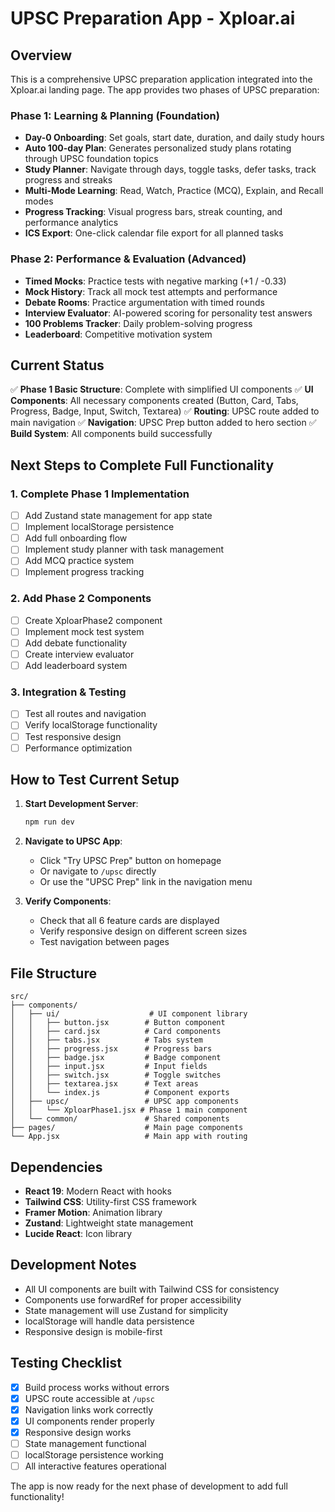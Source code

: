 # UPSC Preparation App - Xploar.ai

## Overview
This is a comprehensive UPSC preparation application integrated into the Xploar.ai landing page. The app provides two phases of UPSC preparation:

### Phase 1: Learning & Planning (Foundation)
- **Day-0 Onboarding**: Set goals, start date, duration, and daily study hours
- **Auto 100-day Plan**: Generates personalized study plans rotating through UPSC foundation topics
- **Study Planner**: Navigate through days, toggle tasks, defer tasks, track progress and streaks
- **Multi-Mode Learning**: Read, Watch, Practice (MCQ), Explain, and Recall modes
- **Progress Tracking**: Visual progress bars, streak counting, and performance analytics
- **ICS Export**: One-click calendar file export for all planned tasks

### Phase 2: Performance & Evaluation (Advanced)
- **Timed Mocks**: Practice tests with negative marking (+1 / -0.33)
- **Mock History**: Track all mock test attempts and performance
- **Debate Rooms**: Practice argumentation with timed rounds
- **Interview Evaluator**: AI-powered scoring for personality test answers
- **100 Problems Tracker**: Daily problem-solving progress
- **Leaderboard**: Competitive motivation system

## Current Status
✅ **Phase 1 Basic Structure**: Complete with simplified UI components
✅ **UI Components**: All necessary components created (Button, Card, Tabs, Progress, Badge, Input, Switch, Textarea)
✅ **Routing**: UPSC route added to main navigation
✅ **Navigation**: UPSC Prep button added to hero section
✅ **Build System**: All components build successfully

## Next Steps to Complete Full Functionality

### 1. Complete Phase 1 Implementation
- [ ] Add Zustand state management for app state
- [ ] Implement localStorage persistence
- [ ] Add full onboarding flow
- [ ] Implement study planner with task management
- [ ] Add MCQ practice system
- [ ] Implement progress tracking

### 2. Add Phase 2 Components
- [ ] Create XploarPhase2 component
- [ ] Implement mock test system
- [ ] Add debate functionality
- [ ] Create interview evaluator
- [ ] Add leaderboard system

### 3. Integration & Testing
- [ ] Test all routes and navigation
- [ ] Verify localStorage functionality
- [ ] Test responsive design
- [ ] Performance optimization

## How to Test Current Setup

1. **Start Development Server**:
   ```bash
   npm run dev
   ```

2. **Navigate to UPSC App**:
   - Click "Try UPSC Prep" button on homepage
   - Or navigate to `/upsc` directly
   - Or use the "UPSC Prep" link in the navigation menu

3. **Verify Components**:
   - Check that all 6 feature cards are displayed
   - Verify responsive design on different screen sizes
   - Test navigation between pages

## File Structure
```
src/
├── components/
│   ├── ui/                    # UI component library
│   │   ├── button.jsx        # Button component
│   │   ├── card.jsx          # Card components
│   │   ├── tabs.jsx          # Tabs system
│   │   ├── progress.jsx      # Progress bars
│   │   ├── badge.jsx         # Badge component
│   │   ├── input.jsx         # Input fields
│   │   ├── switch.jsx        # Toggle switches
│   │   ├── textarea.jsx      # Text areas
│   │   └── index.js          # Component exports
│   ├── upsc/                 # UPSC app components
│   │   └── XploarPhase1.jsx # Phase 1 main component
│   └── common/               # Shared components
├── pages/                    # Main page components
└── App.jsx                   # Main app with routing
```

## Dependencies
- **React 19**: Modern React with hooks
- **Tailwind CSS**: Utility-first CSS framework
- **Framer Motion**: Animation library
- **Zustand**: Lightweight state management
- **Lucide React**: Icon library

## Development Notes
- All UI components are built with Tailwind CSS for consistency
- Components use forwardRef for proper accessibility
- State management will use Zustand for simplicity
- localStorage will handle data persistence
- Responsive design is mobile-first

## Testing Checklist
- [x] Build process works without errors
- [x] UPSC route accessible at `/upsc`
- [x] Navigation links work correctly
- [x] UI components render properly
- [x] Responsive design works
- [ ] State management functional
- [ ] localStorage persistence working
- [ ] All interactive features operational

The app is now ready for the next phase of development to add full functionality!
